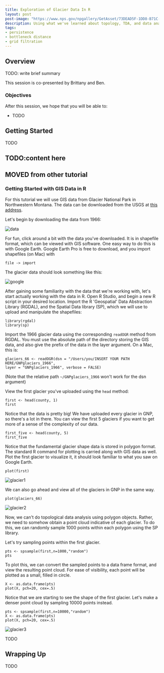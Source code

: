 ```yaml
---
title: Exploration of Glacier Data In R
layout: post
post-image: "https://www.nps.gov/npgallery/GetAsset/73DEAD5F-1DD8-B71C-07D706E33BB2C5C2/proxy/hires?"
description: Using what we've learned about topology, TDA, and data analysis more broadly, we study the evolving shape of glaciers in Montana's Glacier National Park.
tags:
- persistence
- bottleneck distance
- grid filtration
---
```


## Overview

TODO: write brief summary

This session is co-presented by Brittany and Ben.

### Objectives

After this session, we hope that you will  be able to:

- TODO

## Getting Started

TODO

## TODO:content here

## MOVED from other tutorial
### Getting Started with GIS Data in R

For this tutorial we will use GIS data from Glacier National Park in Northwestern Montana.
The data can be downloaded from the USGS at [this address](https://www.sciencebase.gov/catalog/item/58af7022e4b01ccd54f9f542).

Let's begin by downloading the data from 1966:

![data](../assets/images/links.png)

For fun, click around a bit with the data you've downloaded. It is in shapefile format, which can be 
viewed with GIS software. One easy way to do this is with Google Earth. Google Earth Pro is free to 
download, and you import shapefiles (on Mac) with

```
file -> import
```

The glacier data should look something like this:

![google](../assets/images/googleearth.png)

After gaining some familiarity with the data that we're working with, let's start actually working with
the data in R. Open R Studio, and begin a new R script in your desired location.
Import the R 'Geospatial' Data Abstraction Library (RGDAL), and the Spatial Data library (SP), which we will use to upload and manipulate the shapefiles:

```
library(rgdal)
library(sp)
```

Import the 1966 glacier data using the corresponding `readOGR` method from RGDAL. You must use the 
absolute path of the directory storing the GIS data, and also give the prefix of the data in the layer 
argument. On a Mac, this is:

```
glaciers_66 <- readOGR(dsn = "/Users/you/INSERT YOUR PATH HERE/GNPglaciers_1966",
layer = "GNPglaciers_1966", verbose = FALSE)
```

(Note that the relative path `~/GNPglaciers_1966` won't work for the dsn argument)

View the first glacier you've uploaded using the `head` method:

```
first <- head(county, 1)
first
```

Notice that the data is pretty big! We have uploaded every glacier in GNP, so there's a lot in there.
You can view the first 5 glaciers if you want to get more of a sense of the complexity of our data.

```
first_five <- head(county, 5)
first_five
```

Notice that the fundamental glacier shape data is stored in polygon format.
The standard R command for plotting is carried along with GIS data as well.
Plot the first glacier to visualize it, it should look familiar to what you saw on Google Earth.

```
plot(first)
```

![glacier1](../assets/images/glacier1.png)


We can also go ahead and view all of the glaciers in GNP in the same way.

```
plot(glaciers_66)
```

![glacier2](../assets/images/glacier2.png)

Now, we can't do topological data analysis using polygon objects. Rather, we need to somehow obtain a 
point cloud indicative of each glacier. To do this, we can randomly sample 1000 points within each 
polygon using the SP library.

Let's try sampling points within the first glacier.

```
pts <- spsample(first,n=1000,"random")
pts
```

To plot this, we can convert the sampled points to a data frame format, and view the resulting point 
cloud. For ease of visibility, each point will be plotted as a small, filled in circle.

```
X <- as.data.frame(pts)
plot(X, pch=20, cex=.5)
```

Notice that we are starting to see the shape of the first glacier. Let's make a denser point cloud 
by sampling 10000 points instead.

```
pts <- spsample(first,n=10000,"random")
X <- as.data.frame(pts)
plot(X, pch=20, cex=.5)
```

![glacier3](../assets/images/glacier3.png)

TODO

## Wrapping Up

TODO
